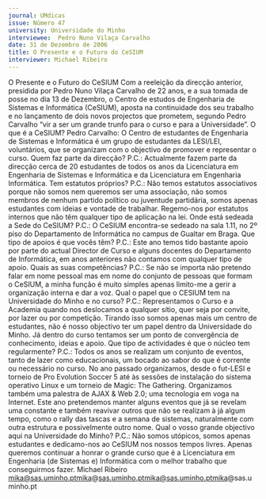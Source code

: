 ```yaml
---
journal: UMdicas
issue: Número 47
university: Universidade do Minho
interviewee:  Pedro Nuno Vilaça Carvalho 
date: 31 de Dezembro de 2006
title: O Presente e o Futuro do CeSIUM
interviewer: Michael Ribeiro
---
```



O Presente e o Futuro do CeSIUM
Com a reeleição da direcção anterior, presidida por Pedro Nuno Vilaça Carvalho  de 22 anos, e a sua tomada de
posse no dia 13 de Dezembro, o Centro de estudos de Engenharia de Sistemas e Informática (CeSIUM), aposta
na continuidade dos seu trabalho e no lançamento de dois novos projectos que prometem, segundo Pedro Carvalho “vir a ser um grande trunfo para o curso e para a Universidade”.
O que é a CeSIUM?
Pedro Carvalho: O Centro de estudantes de
Engenharia de Sistemas e Informática é um
grupo de estudantes da LESI/LEI, voluntários,
que se organizam com o objectivo de
promover e representar o curso.
Quem faz parte da direcção?
P.C.: Actualmente fazem parte da direcção
cerca de 20 estudantes de todos os anos da
Licenciatura em Engenharia de Sistemas e
Informática e da Licenciatura em Engenharia
Informática.
Tem estatutos próprios?
P.C.: Não temos estatutos associativos
porque não somos nem queremos ser uma
associação, não somos membros de nenhum
partido político ou juventude partidária,
somos apenas estudantes com ideias e
vontade de trabalhar.
Regemo-nos por estatutos internos que não
têm qualquer tipo de aplicação na lei.
Onde está sedeada a Sede do CeSIUM?
P.C.: O CeSIUM encontra-se sedeado na sala
1.11, no 2º piso do Departamento de
Informática no campus de Gualtar em Braga.
Que tipo de apoios é que vocês têm?
P.C.: Este ano temos tido bastante apoio por
parte do actual Director de Curso e alguns
docentes do Departamento de Informática,
em anos anteriores não contamos com
qualquer tipo de apoio.
Quais as suas competências?
P.C.: Se não se importa não pretendo falar em
nome pessoal mas em nome do conjunto de
pessoas que formam o CeSIUM, a minha
função é muito simples apenas limito-me a
gerir a organização interna e dar a voz.
Qual o papel que o CESIUM tem na
Universidade do Minho e no curso?
P.C.: Representamos o Curso e a Academia
quando nos deslocamos a qualquer sítio, quer
seja por convite, por lazer ou por competição.
Tirando isso somos apenas mais um centro
de estudantes, não é nosso objectivo ter um
papel dentro da Universidade do Minho. Já
dentro do curso tentamos ser um ponto de
convergência de conhecimento, ideias e
apoio.
Que tipo de actividades é que o núcleo tem
regularmente?
P.C.: Todos os anos se realizam um conjunto
de eventos, tanto de lazer como
educacionais, um bocado ao sabor do que é
corrente ou necessário no curso. No ano
passado organizamos, desde o fut-LESI e
torneio de Pro Evolution Soccer 5 até às
sessões de instalação do sistema operativo
Linux e um torneio de Magic: The Gathering.
Organizamos também uma palestra de AJAX
& Web 2.0; uma tecnologia em voga na
Internet. Este ano pretendemos manter
alguns eventos que já se revelam uma
constante e também reavivar outros que não
se realizam à já algum tempo, como o rally
das tascas e a semana de sistemas,
naturalmente com outra estrutura e
possivelmente outro nome.
Qual o vosso grande objectivo aqui na
Universidade do Minho?
P.C.: Não somos utópicos, somos apenas
estudantes e dedicamo-nos ao CeSIUM nos
nossos tempos livres. Apenas queremos
continuar a honrar o grande curso que é a
Licenciatura em Engenharia (de Sistemas e)
Informática com o melhor trabalho que
conseguirmos fazer.
Michael Ribeiro
mika@sas.uminho.ptmika@sas.uminho.ptmika@sas.uminho.ptmika@sas.uminho.pt